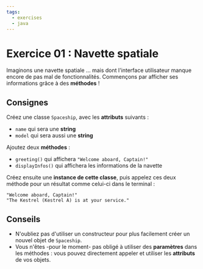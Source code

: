 ```yaml
---
tags:
  - exercises
  - java
---
```


# Exercice 01 : Navette spatiale

Imaginons une navette spatiale ... mais dont l'interface utilisateur manque encore de pas mal de fonctionnalités. Commençons par afficher ses informations grâce à des **méthodes** !

## Consignes

Créez une classe `Spaceship`, avec les **attributs** suivants :

- `name` qui sera une **string**
- `model` qui sera aussi une **string**

Ajoutez deux **méthodes** :

- `greeting()` qui affichera `"Welcome aboard, Captain!"`
- `displayInfos()` qui affichera les informations de la navette

Créez ensuite une **instance de cette classe**, puis appelez ces deux méthode pour un résultat comme celui-ci dans le terminal :

```
"Welcome aboard, Captain!"
"The Kestrel (Kestrel A) is at your service."
```

## Conseils

- N'oubliez pas d'utiliser un constructeur pour plus facilement créer un nouvel objet de `Spaceship`.
- Vous n'êtes -pour le moment- pas obligé à utiliser des **paramètres** dans les méthodes : vous pouvez directement appeler et utiliser les **attributs** de vos objets.
